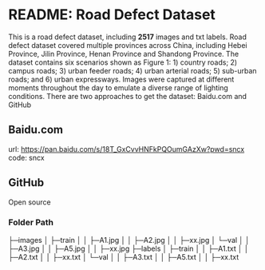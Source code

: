 # README: Road Defect Dataset
This is a road defect dataset, including **2517** images and txt labels. 
Road defect dataset covered multiple provinces across China, including Hebei Province, Jilin Province, Henan Province and Shandong Province. The dataset contains six scenarios shown as Figure 1: 1) country roads; 2) campus roads; 3) urban feeder roads; 4) urban arterial roads; 5) sub-urban roads; and 6) urban expressways. Images were captured at different moments throughout the day to emulate a diverse range of lighting conditions. 
There are two approaches to get the dataset: Baidu.com and GitHub
## Baidu.com
url: https://pan.baidu.com/s/18T_GxCvvHNFkPQOumGAzXw?pwd=sncx 
code: sncx 
## GitHub
Open source
### Folder Path
├─images
│  ├─train
│  │  ├─A1.jpg
│  │  ├─A2.jpg
│  │  ├─xx.jpg
│  └─val
│  │  ├─A3.jpg
│  │  ├─A5.jpg
│  │  ├─xx.jpg
├─labels
│  ├─train
│  │  ├─A1.txt
│  │  ├─A2.txt
│  │  ├─xx.txt
│  └─val
│  │  ├─A3.txt
│  │  ├─A5.txt
│  │  ├─xx.txt
